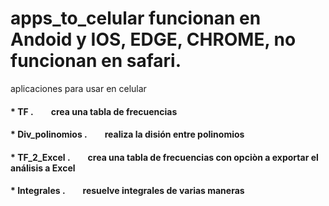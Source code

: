 # apps_to_celular funcionan en Andoid y IOS, EDGE, CHROME,  no funcionan en safari.
aplicaciones para usar en celular

#### * TF                  .&emsp;&emsp;crea una tabla de frecuencias
#### * Div_polinomios      .&emsp;&emsp;realiza la disión entre polinomios
#### * TF_2_Excel          .&emsp;&emsp;crea una tabla de frecuencias con opciòn a exportar el análisis a Excel
#### * Integrales          .&emsp;&emsp;resuelve integrales de varias maneras
